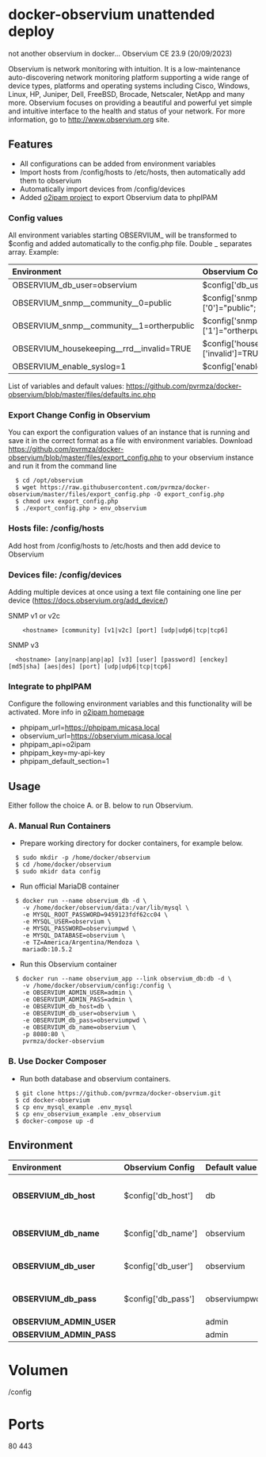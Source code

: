 
# docker-observium unattended deploy
not another observium in docker... Observium CE 23.9 (20/09/2023)

Observium is network monitoring with intuition. It is a low-maintenance auto-discovering network monitoring platform supporting a wide range of device types, platforms and operating systems including Cisco, Windows, Linux, HP, Juniper, Dell, FreeBSD, Brocade, Netscaler, NetApp and many more. Observium focuses on providing a beautiful and powerful yet simple and intuitive interface to the health and status of your network. For more information, go to http://www.observium.org site.

## Features
* All configurations can be added from environment variables
* Import hosts from /config/hosts to /etc/hosts, then automatically add them to observium
* Automatically import devices from /config/devices
* Added [o2ipam project](https://github.com/pvrmza/o2ipam) to export Observium data to phpIPAM

### Config values
All environment variables starting OBSERVIUM_ will be transformed to $config and added automatically to the config.php file. Double _ separates array. Example:

| Environment | Observium Config | 
| :--- |:--- |
| OBSERVIUM_db_user=observium | $config['db_user']="observium"; | 
| OBSERVIUM_snmp__community__0=public | $config['snmp']['community']['0']="public"; | 
| OBSERVIUM_snmp__community__1=ortherpublic | $config['snmp']['community']['1']="ortherpublic"; | 
| OBSERVIUM_housekeeping__rrd__invalid=TRUE | $config['housekeeping']['rrd']['invalid']=TRUE; |
| OBSERVIUM_enable_syslog=1 |  $config['enable_syslog']=1; |


List of variables and default values: https://github.com/pvrmza/docker-observium/blob/master/files/defaults.inc.php

### Export Change Config in Observium
You can export the configuration values of an instance that is running and save it in the correct format as a file with environment variables.
Download https://github.com/pvrmza/docker-observium/blob/master/files/export_config.php to your observium instance and run it from the command line

```
  $ cd /opt/observium
  $ wget https://raw.githubusercontent.com/pvrmza/docker-observium/master/files/export_config.php -O export_config.php
  $ chmod u+x export_config.php
  $ ./export_config.php > env_observium
```

### Hosts file: /config/hosts
Add host from /config/hosts to /etc/hosts and then add device to Observium

### Devices file: /config/devices
Adding multiple devices at once using a text file containing one line per device (https://docs.observium.org/add_device/)

SNMP v1 or v2c
```
    <hostname> [community] [v1|v2c] [port] [udp|udp6|tcp|tcp6]
```
SNMP v3 
```
  <hostname> [any|nanp|anp|ap] [v3] [user] [password] [enckey] [md5|sha] [aes|des] [port] [udp|udp6|tcp|tcp6]
```

### Integrate to phpIPAM
Configure the following environment variables and this functionality will be activated. More info in [o2ipam homepage](https://github.com/pvrmza/o2ipam) 
 - phpipam_url=https://phpipam.micasa.local
 - observium_url=https://observium.micasa.local
 - phpipam_api=o2ipam
 - phpipam_key=my-api-key
 - phpipam_default_section=1


## Usage
Either follow the choice A. or B. below to run Observium.

### A. Manual Run Containers
- Prepare working directory for docker containers, for example below.
```
  $ sudo mkdir -p /home/docker/observium
  $ cd /home/docker/observium
  $ sudo mkidr data config
```
- Run official MariaDB container
```
  $ docker run --name observium_db -d \
    -v /home/docker/observium/data:/var/lib/mysql \
    -e MYSQL_ROOT_PASSWORD=9459123fdf62cc04 \
    -e MYSQL_USER=observium \
    -e MYSQL_PASSWORD=observiumpwd \
    -e MYSQL_DATABASE=observium \
    -e TZ=America/Argentina/Mendoza \
    mariadb:10.5.2
```

- Run this Observium container
```
  $ docker run --name observium_app --link observium_db:db -d \
    -v /home/docker/observium/config:/config \
    -e OBSERVIUM_ADMIN_USER=admin \
    -e OBSERVIUM_ADMIN_PASS=admin \
    -e OBSERVIUM_db_host=db \
    -e OBSERVIUM_db_user=observium \
    -e OBSERVIUM_db_pass=observiumpwd \
    -e OBSERVIUM_db_name=observium \
    -p 8080:80 \
    pvrmza/docker-observium
```

### B. Use Docker Composer
- Run both database and observium containers.
```
  $ git clone https://github.com/pvrmza/docker-observium.git 
  $ cd docker-observium
  $ cp env_mysql_example .env_mysql
  $ cp env_observium_example .env_observium
  $ docker-compose up -d
```

## Environment 

| Environment | Observium Config | Default value | Contenido | 
| :--- |:--- | :--- | :---| 
| **OBSERVIUM_db_host** | $config['db_host'] | db | 'localhost' or 'db.isp.com' or IP |
| **OBSERVIUM_db_name** | $config['db_name'] | observium | database name, eg observium |  
| **OBSERVIUM_db_user** | $config['db_user'] | observium | your database username |  
| **OBSERVIUM_db_pass** | $config['db_pass'] | observiumpwd | your database password |
| **OBSERVIUM_ADMIN_USER** |  | admin |  |  
| **OBSERVIUM_ADMIN_PASS** |  | admin |  |  

# Volumen
  /config

# Ports
  80 443
